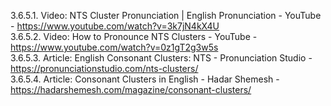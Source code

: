 3.6.5.1. Video: NTS Cluster Pronunciation | English Pronunciation - YouTube - https://www.youtube.com/watch?v=3k7jN4kX4U  
3.6.5.2. Video: How to Pronounce NTS Clusters - YouTube - https://www.youtube.com/watch?v=0z1gT2g3w5s  
3.6.5.3. Article: English Consonant Clusters: NTS - Pronunciation Studio - https://pronunciationstudio.com/nts-clusters/  
3.6.5.4. Article: Consonant Clusters in English - Hadar Shemesh - https://hadarshemesh.com/magazine/consonant-clusters/  

